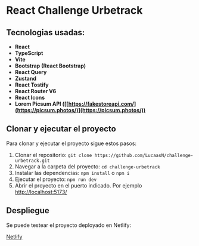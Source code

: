 # React Challenge Urbetrack

## Tecnologias usadas:

- **React**
- **TypeScript**
- **Vite**
- **Bootstrap (React Bootstrap)**
- **React Query**
- **Zustand**
- **React Tostify**
- **React Router V6**
- **React Icons**
- **Lorem Picsum API ([[https://fakestoreapi.com/](https://picsum.photos/)](https://picsum.photos/))**


## Clonar y ejecutar el proyecto

Para clonar y ejecutar el proyecto sigue estos pasos:

1. Clonar el repositorio:
   `git clone https://github.com/LucaasN/challenge-urbetrack.git`
2. Navegar a la carpeta del proyecto:
   `cd challenge-urbetrack`
3. Instalar las dependencias:
   `npm install` o `npm i`
6. Ejecutar el proyecto:
   `npm run dev`
8. Abrir el proyecto en el puerto indicado. Por ejemplo [http://localhost:5173/](http://localhost:5173/)


## Despliegue
Se puede testear el proyecto deployado en Netlify:

[Netlify](https://challenge-urbetrack.netlify.app/)

